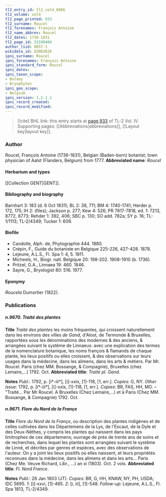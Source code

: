 ```yaml
---
tl2_entry_id: tl2_vol4_0966
tl2_volume: vol4
tl2_page_printed: 933
tl2_surname: Roucel
tl2_forenames: François Antoine
tl2_name_abbrev: Roucel
tl2_dates: 1736-1831
tl2_page_id: 33190404
author_lsid: 8657-1
wikidata_id: Q3083826
ipni_surname: Roucel
ipni_forenames: François Antoine
ipni_standard_form: Roucel
ipni_dates: 
ipni_taxon_scope: 
- Botany
- Bryophytes
ipni_geo_scope: 
- Belgium
ipni_version: 1.2.1.1
ipni_record_created: 
ipni_record_modified:
---
```



> [!cite] BHL link: this entry starts at [page 933](https://www.biodiversitylibrary.org/page/33190404) of TL-2 Vol. IV.
> Supporting pages: [[Abbreviations|abbreviations]], [[Layout key|layout key]].

### Author

Roucel, François Antoine (1736-1831), Belgian (Baden-born) botanist; town physician of Aalst (Flanders, Belgium) from 1777. 
**Abbreviated name**: *Roucel*

#### Herbarium and types

[[Collection GENT|GENT]].

#### Bibliography and biography

Barnhart 3: 183 (d. 6 Oct 1831); BL 2: 38, 711; BM 4: 1740-1741; Herder p. 172, 175; IH 2: (files); Jackson p. 277; Kew 4: 526; PR 7817-7818, ed. 1: 7213, 8772, 8773; Rehder 1: 392, 406; SBC p. 130; SO add. 782a; SY p. 16; TL-1/1113; TL-2/4349; Tucker 1: 609.

#### Biofile

- Candolle, Alph. de, Phytographie 444. 1880.
- Crépin, F., Guide du botaniste en Belgique 225-226, 427-428. 1878.
- Lejeune, A.L.S., Fl. Spa 1: 4, 5. 1811.
- Micheels, H., Biogr. natl. Belgique 20: 198-202. 1908-1910 (b. 1736).
- Pritzel, G.A., Linnaea 19: 460. 1846.
- Sayre, G., Bryologist 80: 516. 1977.

#### Eponymy

*Roucela* Dumortier (1822).

### Publications

##### n.9670. Traité des plantes

**Title**
*Traité des plantes* les moins fréquentes, qui croissent naturellement dans les environs des villes *de Gand*, d'Alost, de Termonde & Bruxelles, rapportées sous les dénominations des modernes & des anciens, & arrangées suivant le systême de Linnaeus: avec une explication des termes de la nomenclature botanique, les noms françois & flamands de chaque plante, les lieux positifs ou elles croissent, & des observations sur leurs usages dans la médecine, dans les alimens, dans les arts & métiers. Par Mr. Roucel. Paris (chez MM. Bossange, & Compagnie), Bruxelles (chez Lemaire,...) 1792. Oct.
**Abbreviated title**: *Traité pl. Gand*.

**Notes**
*Publ*.: 1792, p. \[i\*-iii\*\], \[i\]-xxix, \[1\]-118, \[1, err.\]. *Copies*: G, NY.
*Other issue*: 1792, p. \[i\*-iii\*\], \[i\]-xxix, \[1\]-118, \[1, err.\]. *Copies*: BR, FAS, HH, MO. – "Traité... Par Mr Roucel. A Bruxelles (Chez Lemaire,...) et à Paris (Chez MM. Bossange, & Compagnie) 1792. Oct.

##### n.9671. Flore du Nord de la Françe

**Title**
*Flore du Nord de la Françe*, ou description des plantes indigènes et de celles cultivées dans les Départemens de la Lys, de l'Escaut, de la Dyle et des Deux-Nèthes, y compris les plantes qui naissent dans les pays limitrophes de ces départemens; ouvrage de près de trente ans de soins et de recherches, dans lequel les plantes sont arrangées suivant le systême de Linné, et décrites par genres et espèces, avec des observations de l'auteur. On y a joint les lieux positifs où elles naissent, et leurs propriétés reconnues dans la médecine, dans les alimens et dans les arts... Paris (Chez Me. Veuve Richard, Libr., ...) an xi (1803). Oct. 2 vols.
**Abbreviated title**: *Fl. Nord France*.

**Notes**
*Publ*.: 28 Jan 1803 (JT). *Copies*: BR, G, HH, KNAW, NY, PH, USDA; IDC 5695.
*1*: \[i\]-xxvi, \[1\]-465.
*2*: \[i, iii\], \[1\]-548.
*Follow-up*: Lejeune, A.L.S., Fl. Spa 1813, TL-2/4349.

